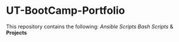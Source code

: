 # UT-BootCamp-Portfolio
This repository contains the following: *Ansible Scripts* *Bash Scripts* &amp; **Projects**
